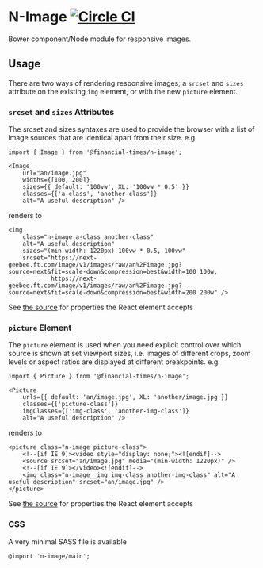 #  N-Image [![Circle CI](https://circleci.com/gh/Financial-Times/n-image.svg?style=svg)](https://circleci.com/gh/Financial-Times/n-image)

Bower component/Node module for responsive images.

## Usage

There are two ways of rendering responsive images; a `srcset` and `sizes` attribute on the existing `img` element, or with the new `picture` element.

### `srcset` and `sizes` Attributes

The srcset and sizes syntaxes are used to provide the browser with a list of image sources that are identical apart from their size. e.g.

```
import { Image } from '@financial-times/n-image';

<Image
    url="an/image.jpg"
    widths={[100, 200]}
    sizes={{ default: '100vw', XL: '100vw * 0.5' }}
    classes={['a-class', 'another-class']}
    alt="A useful description" />
```

renders to

```
<img
    class="n-image a-class another-class"
    alt="A useful description"
    sizes="(min-width: 1220px) 100vw * 0.5, 100vw"
    srcset="https://next-geebee.ft.com/image/v1/images/raw/an%2Fimage.jpg?source=next&fit=scale-down&compression=best&width=100 100w,
            https://next-geebee.ft.com/image/v1/images/raw/an%2Fimage.jpg?source=next&fit=scale-down&compression=best&width=200 200w" />
```

See [the source](./templates/image.js) for properties the React element accepts

### `picture` Element

The `picture` element is used when you need explicit control over which source is shown at set viewport sizes, i.e. images of different crops, zoom levels or aspect ratios are displayed at different breakpoints. e.g.

```
import { Picture } from '@financial-times/n-image';

<Picture
    urls={{ default: 'an/image.jpg', XL: 'another/image.jpg }}
    classes={['picture-class']}
    imgClasses={['img-class', 'another-img-class']}
    alt="A useful description" />
```

renders to

```
<picture class="n-image picture-class">
    <!--[if IE 9]><video style="display: none;"><![endif]-->
    <source srcset="an/image.jpg" media="(min-width: 1220px)" />
    <!--[if IE 9]></video><![endif]-->
    <img class="n-image__img img-class another-img-class" alt="A useful description" srcset="an/image.jpg" />
</picture>
```

See [the source](./templates/picture.js) for properties the React element accepts

### CSS

A very minimal SASS file is available

```
@import 'n-image/main';
```
